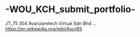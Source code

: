 # -WOU_KCH_submit_portfolio-
JT_75 304 Avanzaretech Virtual Sdn Bhd
...
https://en.wikipedia.org/wiki/Ascii85
